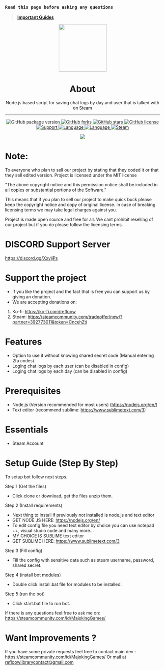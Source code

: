 ### `Read this page before asking any questions`
> **[Important Guides]()**<br>

<p align="center">
<img width="155" height="155" src="https://upload.wikimedia.org/wikipedia/commons/c/c1/Steam_Logo.png">
</p>

<h1 align= "center"><b>
  About
  </b>
</h1>

<p align= "center">
Node.js based script for saving chat logs by day and user that is talked with on Steam
  <hr>
</p>

<p align= "center">
  <img src="https://img.shields.io/github/package-json/v/Refloow/Steam-Chat-Logger.svg" alt="GitHub package version">
  </a>
    <a href="https://github.com/Refloow/Steam-Chat-Logger/network">
  <img src="https://img.shields.io/github/forks/Refloow/Steam-Chat-Logger.svg?style=plastic" alt="GitHub forks">
  </a>
    <a href="https://github.com/Refloow/Steam-Chat-Logger/stargazers">
  <img src="https://img.shields.io/github/stars/Refloow/Steam-Chat-Logger.svg?style=plastic" alt="GitHub stars">
  </a>
    <a href="https://raw.githubusercontent.com/Refloow/Steam-Chat-Logger/master/LICENSE">
  <img src="https://img.shields.io/badge/license-MIT-blue.svg?style=plastic" alt="GitHub license">
  </a>
    <a href="https://discord.gg/XxvjjPs">
  <img src="https://img.shields.io/discord/690327113039085600" alt="Support">
  </a>
    <a href="https://en.wikipedia.org/wiki/Node.js">
  <img src="https://img.shields.io/badge/Uses-Node.js-green" alt="Language">
  </a>
    <a href="https://en.wikipedia.org/wiki/JavaScript">
  <img src="https://img.shields.io/badge/language-JavaScript-yellow.svg" alt="Language">
  </a>
    <a href="https://steamcommunity.com/tradeoffer/new/?partner=392773011&token=CncehZti">
  <img src="https://img.shields.io/badge/steam-donate-yellow.svg" alt="Steam">
  </a>
</p>

<p align= "center">
  <a href="https://ko-fi.com/P5P02ONAC">
  <img src="https://www.ko-fi.com/img/githubbutton_sm.svg">
  </a>
</p>


# Note:
To everyone who plan to sell our project by stating that they coded it or that they sell edited version. Project is licensed under the MIT license

"The above copyright notice and this permission notice shall be included in all
copies or substantial portions of the Software." 

This means that if you plan to sell our project to make quick buck please keep the copyright notice and copy of original license. In case of breaking licensing terms we may take legal charges against you.

Project is made open source and free for all. We cant prohibit reselling of our project but if you do please follow the licensing terms.

# DISCORD Support Server

https://discord.gg/XxvjjPs

# Support the project
- If you like the project and the fact that is free you can support us by giving an donation.
- We are accepting donations on:

1. Ko-fi: https://ko-fi.com/refloow
2. Steam: https://steamcommunity.com/tradeoffer/new/?partner=392773011&token=CncehZti

# Features

- Option to use it without knowing shared secret code (Manual entering 2fa codes)
- Loging chat logs by each user (can be disabled in config)
- Loging chat logs by each day (can be disabled in config)

# Prerequisites
- Node.js (Version recommended for most users) (https://nodejs.org/en/)
- Text editor (recommend sublime: https://www.sublimetext.com/3)

# Essentials
- Steam Account

# Setup Guide (Step By Step)

To setup bot follow next steps.

Step 1 (Get the files)
- Click clone or download, get the files unzip them. 

Step 2 (Install requirements)
- Next thing to install if previously not installed is node.js and text editor
- GET NODE.JS HERE: https://nodejs.org/en/
- To edit config file you need text editor by choice you can use notepad ++, visual studio code and many more...
- MY CHOICE IS SUBLIME text editor
- GET SUBLIME HERE: https://www.sublimetext.com/3

Step 3 (Fill config)
- Fill the config with sensitive data such as steam username, password, shared secret.


Step 4 (install bot modules)
- Double click install.bat file for modules to be installed.

Step 5 (run the bot)
- Click start.bat file to run bot.

If there is any questions feel free to ask me on: https://steamcommunity.com/id/MajokingGames/

# Want Improvements ?

If you have some private requests feel free to contact main dev : https://steamcommunity.com/id/MajokingGames/
Or mail at refloowlibrarycontact@gmail.com

